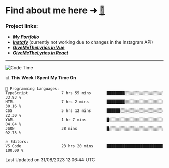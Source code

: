 # Find about me here ➜ [🧑](https://pauabella.dev)

### Project links:
- ***[My Portfolio](https://pauabella.dev)***
- ***[Instafy](https://instafy.me)*** (currently not working due to changes in the Instagram API)
- ***[GiveMeTheLyrics in Vue](https://lyrics.pauabella.dev)***
- ***[GiveMeTheLyrics in React](https://pauabella.dev/GiveMeTheLyrics)***

---
<!--START_SECTION:waka-->
![Code Time](http://img.shields.io/badge/Code%20Time-2%2C407%20hrs%206%20mins-blue)

📊 **This Week I Spent My Time On** 

```text
💬 Programming Languages: 
TypeScript               7 hrs 55 mins       ████████░░░░░░░░░░░░░░░░░   33.93 % 
HTML                     7 hrs 2 mins        ████████░░░░░░░░░░░░░░░░░   30.16 % 
CSS                      5 hrs 12 mins       ██████░░░░░░░░░░░░░░░░░░░   22.30 % 
YAML                     1 hr 7 mins         █░░░░░░░░░░░░░░░░░░░░░░░░   04.84 % 
JSON                     38 mins             █░░░░░░░░░░░░░░░░░░░░░░░░   02.73 % 

🔥 Editors: 
VS Code                  23 hrs 20 mins      █████████████████████████   100.00 % 
```


 Last Updated on 31/08/2023 12:06:44 UTC
<!--END_SECTION:waka-->
